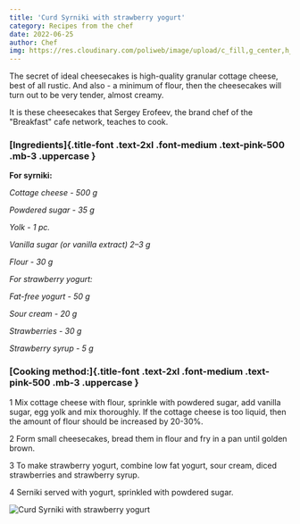 ```yaml
---
title: 'Curd Syrniki with strawberry yogurt'
category: Recipes from the chef
date: 2022-06-25
author: Chef
img: https://res.cloudinary.com/poliweb/image/upload/c_fill,g_center,h_380,w_1740/v1663853976/CHEF%20BREAKFAST/Food/photo-1597990566967-a0cffc700e1a_fmniya.jpg
---
```


The secret of ideal cheesecakes is high-quality granular cottage cheese, best of all rustic. And also - a minimum of flour, then the cheesecakes will turn out to be very tender, almost creamy.
<!-- more --> It is these cheesecakes that Sergey Erofeev, the brand chef of the "Breakfast" cafe network, teaches to cook.

### [Ingredients]{.title-font .text-2xl .font-medium .text-pink-500 .mb-3 .uppercase }

**For syrniki:**

_Cottage cheese - 500 g_

_Powdered sugar - 35 g_

_Yolk - 1 pc._

_Vanilla sugar (or vanilla extract) 2–3 g_

_Flour - 30 g_

_For strawberry yogurt:_

_Fat-free yogurt - 50 g_

_Sour cream - 20 g_

_Strawberries - 30 g_

_Strawberry syrup - 5 g_

### [Cooking method:]{.title-font .text-2xl .font-medium .text-pink-500 .mb-3 .uppercase }

1 Mix cottage cheese with flour, sprinkle with powdered sugar, add vanilla sugar, egg yolk and mix thoroughly. If the cottage cheese is too liquid, then the amount of flour should be increased by 20-30%.

2 Form small cheesecakes, bread them in flour and fry in a pan until golden brown.

3 To make strawberry yogurt, combine low fat yogurt, sour cream, diced strawberries and strawberry syrup.

4 Serniki served with yogurt, sprinkled with powdered sugar.

![Curd Syrniki with strawberry yogurt](https://res.cloudinary.com/poliweb/image/upload/c_fill,g_center,h_500,w_1000/v1663853800/CHEF%20BREAKFAST/Food/pexels-photo-10254478_ujnh4p.webp)
